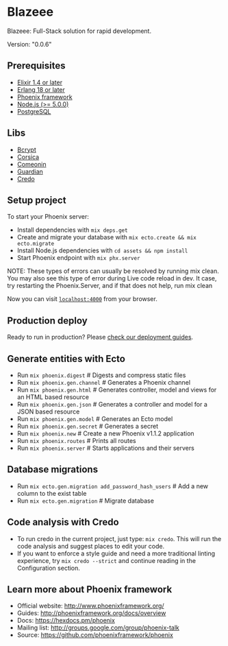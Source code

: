# Blazeee
Blazeee: Full-Stack solution for rapid development.

Version: "0.0.6"

## Prerequisites
  * [Elixir 1.4 or later](https://elixir-lang.org/)
  * [Erlang 18 or later](https://www.erlang.org/)
  * [Phoenix framework](https://phoenixframework.org/)
  * [Node.js (>= 5.0.0)](https://nodejs.org/en/)
  * [PostgreSQL](https://www.postgresql.org/)

## Libs
  * [Bcrypt](https://github.com/riverrun/bcrypt_elixir)
  * [Corsica](https://github.com/whatyouhide/corsica)
  * [Comeonin](https://github.com/riverrun/comeonin)
  * [Guardian](https://github.com/ueberauth/guardian)
  * [Credo](https://github.com/rrrene/credo)

## Setup project
To start your Phoenix server:
  * Install dependencies with `mix deps.get`
  * Create and migrate your database with `mix ecto.create && mix ecto.migrate`
  * Install Node.js dependencies with `cd assets && npm install`
  * Start Phoenix endpoint with `mix phx.server`

NOTE: These types of errors can usually be resolved by running mix clean. You may also see this type of error during Live code reload in dev. It case, try restarting the Phoenix.Server, and if that does not help, run mix clean

Now you can visit [`localhost:4000`](http://localhost:4000) from your browser.

## Production deploy
Ready to run in production? Please [check our deployment guides](http://www.phoenixframework.org/docs/deployment).

## Generate entities with Ecto
  * Run `mix phoenix.digest`      # Digests and compress static files
  * Run `mix phoenix.gen.channel` # Generates a Phoenix channel
  * Run `mix phoenix.gen.html`    # Generates controller, model and views for an HTML based resource
  * Run `mix phoenix.gen.json`    # Generates a controller and model for a JSON based resource
  * Run `mix phoenix.gen.model`   # Generates an Ecto model
  * Run `mix phoenix.gen.secret`  # Generates a secret
  * Run `mix phoenix.new`         # Create a new Phoenix v1.1.2 application
  * Run `mix phoenix.routes`      # Prints all routes
  * Run `mix phoenix.server`      # Starts applications and their servers

## Database migrations
  * Run `mix ecto.gen.migration add_password_hash_users`  # Add a new column to the exist table
  * Run `mix ecto.gen.migration`                          # Migrate database

## Code analysis with Credo
  * To run credo in the current project, just type: `mix credo`. This will run the code analysis and suggest places to edit your code.
  * If you want to enforce a style guide and need a more traditional linting experience, try `mix credo --strict` and continue reading in the Configuration section.

## Learn more about Phoenix framework
  * Official website: http://www.phoenixframework.org/
  * Guides: http://phoenixframework.org/docs/overview
  * Docs: https://hexdocs.pm/phoenix
  * Mailing list: http://groups.google.com/group/phoenix-talk
  * Source: https://github.com/phoenixframework/phoenix
